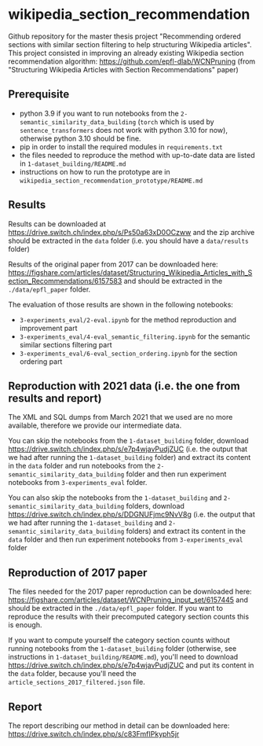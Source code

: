 # wikipedia_section_recommendation

Github repository for the master thesis project "Recommending ordered sections with similar section filtering to help structuring Wikipedia articles". This project consisted in improving an already existing Wikipedia section recommendation algorithm: https://github.com/epfl-dlab/WCNPruning (from "Structuring Wikipedia Articles with Section Recommendations" paper)

## Prerequisite
- python 3.9 if you want to run notebooks from the `2-semantic_similarity_data_building` (`torch` which is used by `sentence_transformers` does not work with python 3.10 for now), otherwise python 3.10 should be fine.
- pip in order to install the required modules in `requirements.txt`
- the files needed to reproduce the method with up-to-date data are listed in `1-dataset_building/README.md`
- instructions on how to run the prototype are in `wikipedia_section_recommendation_prototype/README.md`

## Results
Results can be downloaded at https://drive.switch.ch/index.php/s/Ps50a63xD0OCzww and the zip archive should be extracted in the `data` folder (i.e. you should have a `data/results` folder)

Results of the original paper from 2017 can be downloaded here: https://figshare.com/articles/dataset/Structuring_Wikipedia_Articles_with_Section_Recommendations/6157583 and should be extracted in the `./data/epfl_paper` folder.

The evaluation of those results are shown in the following notebooks:

- `3-experiments_eval/2-eval.ipynb` for the method reproduction and improvement part
- `3-experiments_eval/4-eval_semantic_filtering.ipynb` for the semantic similar sections filtering part
- `3-experiments_eval/6-eval_section_ordering.ipynb` for the section ordering part

## Reproduction with 2021 data (i.e. the one from results and report)
The XML and SQL dumps from March 2021 that we used are no more available, therefore we provide our intermediate data.

You can skip the notebooks from the `1-dataset_building` folder, download https://drive.switch.ch/index.php/s/e7p4wjavPudjZUC (i.e. the output that we had after running the `1-dataset_building` folder) and extract its content in the `data` folder and run notebooks from the `2-semantic_similarity_data_building` folder and then run experiment notebooks from `3-experiments_eval` folder.

You can also skip the notebooks from the `1-dataset_building` and `2-semantic_similarity_data_building` folders, download https://drive.switch.ch/index.php/s/DDGNUFjmc9NvV8g (i.e. the output that we had after running the `1-dataset_building` and `2-semantic_similarity_data_building` folders) and extract its content in the `data` folder and then run experiment notebooks from `3-experiments_eval` folder

## Reproduction of 2017 paper
The files needed for the 2017 paper reproduction can be downloaded here: https://figshare.com/articles/dataset/WCNPruning_input_set/6157445 and should be extracted in the `./data/epfl_paper` folder. If you want to reproduce the results with their precomputed category section counts this is enough.

If you want to compute yourself the category section counts without running notebooks from the `1-dataset_building` folder (otherwise, see instructions in `1-dataset_building/README.md`), you'll need to download https://drive.switch.ch/index.php/s/e7p4wjavPudjZUC and put its content in the `data` folder, because you'll need the `article_sections_2017_filtered.json` file.

## Report
The report describing our method in detail can be downloaded here: https://drive.switch.ch/index.php/s/c83FmfIPkyph5jr